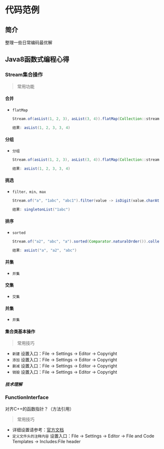 # 代码范例

## 简介

整理一些日常编码最优解

## Java8函数式编程心得

### Stream集合操作

> 常用功能

#### 合并

- `flatMap`
  ``` Java
  Stream.of(asList(1, 2, 3), asList(3, 4)).flatMap(Collection::stream).collect(toList())
  
  结果: asList(1, 2, 3, 3, 4)
  ```

#### 分组

- `分组`
  ``` Java
  Stream.of(asList(1, 2, 3), asList(3, 4)).flatMap(Collection::stream).collect(toList())

  结果: asList(1, 2, 3, 3, 4)
  ```

#### 挑选

- `filter、min、max`
  ``` Java
  Stream.of("a", "1abc", "abc1").filter(value -> isDigit(value.charAt(0))).collect(toList())

  结果: singletonList("1abc")
  ```

#### 排序

- `sorted` 
  ``` Java
  Stream.of("a2", "abc", "a").sorted(Comparator.naturalOrder()).collect(toList())

  结果: asList("a", "a2", "abc")
  ```

#### 并集

- `并集` 

#### 交集

- `交集` 

#### 并集

- `并集` 

#### 集合类基本操作

> 常用技巧

- `新建` 设置入口：File -> Settings -> Editor -> Copyright
- `添加` 设置入口：File -> Settings -> Editor -> Copyright
- `删减` 设置入口：File -> Settings -> Editor -> Copyright
- `销毁` 设置入口：File -> Settings -> Editor -> Copyright

##### 技术理解

### FunctionInterface

对齐C++的函数指针？（方法引用）

> 常用技巧

- 详细设置请参考：[官方文档](https://www.jetbrains.com/help/idea/2021.3/configuring-project-and-ide-settings.html)
- `定义文件头的注释内容` 设置入口：File -> Settings -> Editor -> File and Code Templates -> Includes:File header
